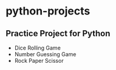# python-projects

## Practice Project for Python

- Dice Rolling Game
- Number Guessing Game
- Rock Paper Scissor
